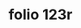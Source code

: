 ---
layout: edition
title: folio 123r
manuscript: Florence, Biblioteca Marucelliana, Carte Rajna XIX.15
sigla: R
iip: r123r.tif
milestone: 245
---